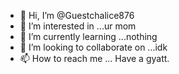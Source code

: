 - 👋 Hi, I’m @Guestchalice876
- 👀 I’m interested in ...ur mom
- 🌱 I’m currently learning ...nothing
- 💞️ I’m looking to collaborate on ...idk
- 📫 How to reach me ... Have a gyatt.

<!---
Guestchalice876/Guestchalice876 is a ✨ special ✨ repository because its `README.md` (this file) appears on your GitHub profile.
You can click the Preview link to take a look at your changes.
--->
